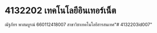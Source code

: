 # 4132202 เทคโนโลยีอินเทอร์เน็ต
ณัฐภัทร พาสมบูรณ์
660112418007
สาขาวิชาเทคโนโลยีสารสนเทศ"# 4132203id007" 